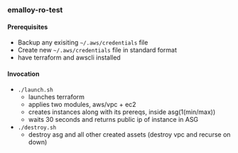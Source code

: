 ### emalloy-ro-test


#### Prerequisites

* Backup any exisiting `~/.aws/credentials` file
* Create new `~/.aws/credentials` file in standard format
* have terraform and awscli installed

#### Invocation

* `./launch.sh`
  * launches terraform
  * applies two modules, aws/vpc + ec2
  * creates instances along with its prereqs, inside asg(1(min/max))
  * waits 30 seconds and returns public ip of instance in ASG
* `./destroy.sh`
  * destroy asg and all other created assets (destroy vpc and recurse on down)

